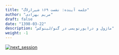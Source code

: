 ```yaml
---
title: "جلسه آینده: نشست ۱۶۹ شیرازلاگ"
author: "مریم بهزادی"
draft: false
date: "1398-03-22"
description: "ماژول و درایورنویسی در گنو/لینوکس"
weight: -1
---
```


[![next_session](../../img/posters/next_session.jpg)](../../img/posters/next_session.jpg)
